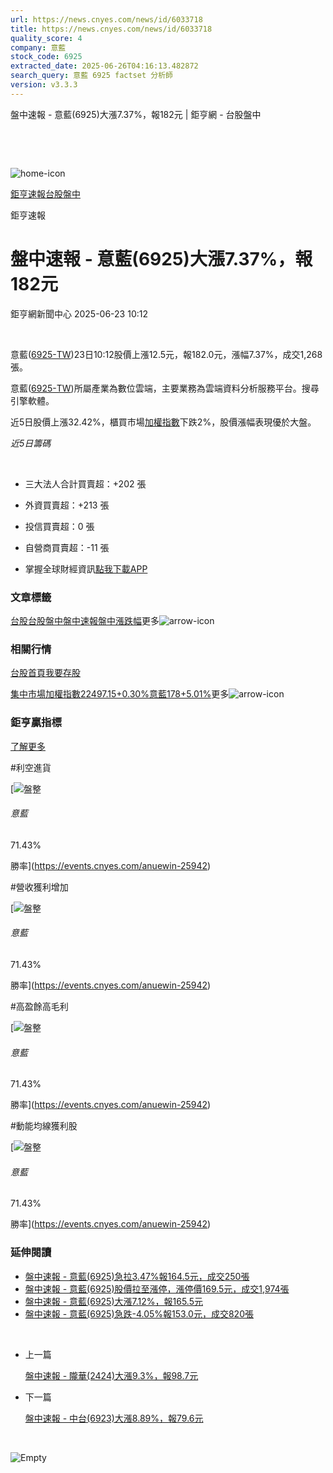```yaml
---
url: https://news.cnyes.com/news/id/6033718
title: https://news.cnyes.com/news/id/6033718
quality_score: 4
company: 意藍
stock_code: 6925
extracted_date: 2025-06-26T04:16:13.482872
search_query: 意藍 6925 factset 分析師
version: v3.3.3
---
```


盤中速報 - 意藍(6925)大漲7.37%，報182元 | 鉅亨網 - 台股盤中

‌

‌

![home-icon](/assets/icons/breadCrumb/symbol-icon-home.svg)

[鉅亨速報](/news/cat/anue_live)[台股盤中](/news/cat/tw_live)

鉅亨速報

# 盤中速報 - 意藍(6925)大漲7.37%，報182元

鉅亨網新聞中心 2025-06-23 10:12

‌

意藍([6925-TW](https://www.cnyes.com/twstock/6925))23日10:12股價上漲12.5元，報182.0元，漲幅7.37%，成交1,268張。

意藍([6925-TW](https://www.cnyes.com/twstock/6925))所屬產業為數位雲端，主要業務為雲端資料分析服務平台。搜尋引擎軟體。

近5日股價上漲32.42%，櫃買市場[加權指數](https://invest.cnyes.com/index/TWS/TSE01)下跌2%，股價漲幅表現優於大盤。

*近5日籌碼*

‌

* 三大法人合計買賣超：+202 張
* 外資買賣超：+213 張
* 投信買賣超：0 張
* 自營商買賣超：-11 張

* 掌握全球財經資訊[點我下載APP](http://www.cnyes.com/app/?utm_source=mweb&utm_medium=HamMenuBanner&utm_campaign=fixed&utm_content=entr)

### 文章標籤

[台股](https://news.cnyes.com/tag/台股 "台股")[台股盤中](https://news.cnyes.com/tag/台股盤中 "台股盤中")[盤中速報](https://news.cnyes.com/tag/盤中速報 "盤中速報")[盤中漲跌幅](https://news.cnyes.com/tag/盤中漲跌幅 "盤中漲跌幅")更多![arrow-icon](/assets/icons/arrows/arrow-down.svg)

### 相關行情

[台股首頁](https://www.cnyes.com/twstock)[我要存股](https://supr.link/8OHaU)

[集中市場加權指數22497.15+0.30%](https://invest.cnyes.com/index/TWS/TSE01)[意藍178+5.01%](https://www.cnyes.com/twstock/6925)更多![arrow-icon](/assets/icons/arrows/arrow-down.svg)

### 鉅亨贏指標

[了解更多](https://events.cnyes.com/anuewin-25942)

#利空進貨

[![盤整](/assets/icons/win-indicator/correction.svg)

###### 意藍

71.43%

勝率](https://events.cnyes.com/anuewin-25942)

#營收獲利增加

[![盤整](/assets/icons/win-indicator/correction.svg)

###### 意藍

71.43%

勝率](https://events.cnyes.com/anuewin-25942)

#高盈餘高毛利

[![盤整](/assets/icons/win-indicator/correction.svg)

###### 意藍

71.43%

勝率](https://events.cnyes.com/anuewin-25942)

#動能均線獲利股

[![盤整](/assets/icons/win-indicator/correction.svg)

###### 意藍

71.43%

勝率](https://events.cnyes.com/anuewin-25942)

### 延伸閱讀

* [盤中速報 - 意藍(6925)急拉3.47%報164.5元，成交250張](/news/id/6033520)
* [盤中速報 - 意藍(6925)股價拉至漲停，漲停價169.5元，成交1,974張](/news/id/6031243)
* [盤中速報 - 意藍(6925)大漲7.12%，報165.5元](/news/id/6031087)
* [盤中速報 - 意藍(6925)急跌-4.05%報153.0元，成交820張](/news/id/6030929)

‌

* 上一篇

  [盤中速報 - 隴華(2424)大漲9.3%，報98.7元](/news/id/6033914)
* 下一篇

  [盤中速報 - 中台(6923)大漲8.89%，報79.6元](/news/id/6031383)

‌

![Empty](/assets/icons/skeleton/empty-image.svg)

‌